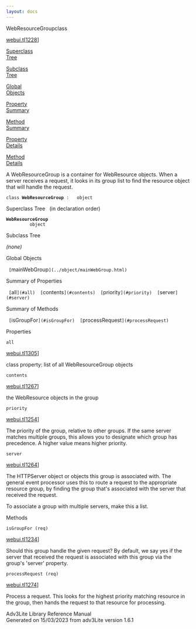 ```yaml
---
layout: docs
---
```

<span class="title">WebResourceGroup</span><span class="type">class</span>

[webui.t](../file/webui.t.html)\[[1228](../source/webui.t.html#1228)\]

[Superclass  
Tree](#_SuperClassTree_)

[Subclass  
Tree](#_SubClassTree_)

[Global  
Objects](#_ObjectSummary_)

[Property  
Summary](#_PropSummary_)

[Method  
Summary](#_MethodSummary_)

[Property  
Details](#_Properties_)

[Method  
Details](#_Methods_)

<div class="fdesc">

A WebResourceGroup is a container for WebResource objects. When a server
receives a request, it looks in its group list to find the resource
object that will handle the request.

`class `**`WebResourceGroup`**` :   object`

</div>

<span id="_SuperClassTree_"></span>

<div class="mjhd">

<span class="hdln">Superclass Tree</span>   (in declaration order)

</div>

**`WebResourceGroup`**  
`         object`  
<span id="_SubClassTree_"></span>

<div class="mjhd">

<span class="hdln">Subclass Tree</span>  

</div>

*(none)* <span id="_ObjectSummary_"></span>

<div class="mjhd">

<span class="hdln">Global Objects</span>  

</div>

` [`mainWebGroup`](../object/mainWebGroup.html)  `
<span id="_PropSummary_"></span>

<div class="mjhd">

<span class="hdln">Summary of Properties</span>  

</div>

` [`all`](#all)  [`contents`](#contents)  [`priority`](#priority)  [`server`](#server)  `

<span id="_MethodSummary_"></span>

<div class="mjhd">

<span class="hdln">Summary of Methods</span>  

</div>

` [`isGroupFor`](#isGroupFor)  [`processRequest`](#processRequest)  `

<span id="_Properties_"></span>

<div class="mjhd">

<span class="hdln">Properties</span>  

</div>

<span id="all"></span>

`all`

[webui.t](../file/webui.t.html)\[[1305](../source/webui.t.html#1305)\]

<div class="desc">

class property: list of all WebResourceGroup objects

</div>

<span id="contents"></span>

`contents`

[webui.t](../file/webui.t.html)\[[1267](../source/webui.t.html#1267)\]

<div class="desc">

the WebResource objects in the group

</div>

<span id="priority"></span>

`priority`

[webui.t](../file/webui.t.html)\[[1254](../source/webui.t.html#1254)\]

<div class="desc">

The priority of the group, relative to other groups. If the same server
matches multiple groups, this allows you to designate which group has
precedence. A higher value means higher priority.

</div>

<span id="server"></span>

`server`

[webui.t](../file/webui.t.html)\[[1264](../source/webui.t.html#1264)\]

<div class="desc">

The HTTPServer object or objects this group is associated with. The
general event processor uses this to route a request to the appropriate
resource group, by finding the group that's associated with the server
that received the request.

To associate a group with multiple servers, make this a list.

</div>

<span id="_Methods_"></span>

<div class="mjhd">

<span class="hdln">Methods</span>  

</div>

<span id="isGroupFor"></span>

`isGroupFor (req)`

[webui.t](../file/webui.t.html)\[[1234](../source/webui.t.html#1234)\]

<div class="desc">

Should this group handle the given request? By default, we say yes if
the server that received the request is associated with this group via
the group's 'server' property.

</div>

<span id="processRequest"></span>

`processRequest (req)`

[webui.t](../file/webui.t.html)\[[1274](../source/webui.t.html#1274)\]

<div class="desc">

Process a request. This looks for the highest priority matching resource
in the group, then hands the request to that resource for processing.

</div>

<div class="ftr">

Adv3Lite Library Reference Manual  
Generated on 15/03/2023 from adv3Lite version 1.6.1

</div>

